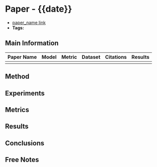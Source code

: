 # Paper - {{date}}

- [paper_name link]()
- **Tags:** 

## Main Information

| Paper Name | Model | Metric | Dataset | Citations | Results |
| ---------- | ----- | ------ | ------- | --------- | ------- |
|            |       |        |         |           |         |


## Method

## Experiments

## Metrics

## Results

## Conclusions

## Free Notes
